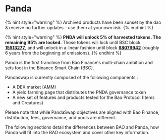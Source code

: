 # Panda

{% hint style="warning" %}
Archived products have been sunset by the dao & receive no further updates - use them at your own risk.&#x20;
{% endhint %}

{% hint style="warning" %}
**PNDA will unlock 5% of harvested tokens. The remaining 95% are locked.** Those tokens will lock until BSC block [**15513277**](https://bscscan.com/block/countdown/15513277), and will unlock in a linear fashion until block [**68079942**](https://bscscan.com/block/countdown/68079942) (roughly 6 years from the beginning of emissions).
{% endhint %}

Panda is the first franchise from Bao Finance's multi-chain ambition and sets foot in the Binance Smart Chain (BSC).

Pandaswap is currently composed of the following components :

* A DEX market (AMM)
* A yield farming page that distributes the PNDA governance token
* A new set of features and products tested for the Bao Protocol (Items and Creatures)

Please note that while PandaSwap objectives are aligned with Bao Finance, distribution, fees, governance, and pools are different.

The following sections detail the differences between BAO and Panda, how Panda will fit into the BAO ecosystem and cover other key information.
